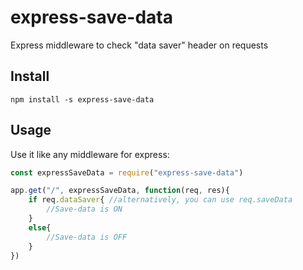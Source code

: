 # express-save-data

Express middleware to check \"data saver\" header on requests

## Install

```
npm install -s express-save-data
```

## Usage
Use it like any middleware for express:

```js
const expressSaveData = require("express-save-data")

app.get("/", expressSaveData, function(req, res){
    if req.dataSaver{ //alternatively, you can use req.saveData
        //Save-data is ON
    }
    else{
        //Save-data is OFF
    }
})
```
